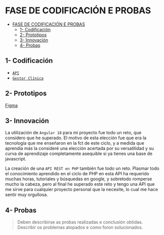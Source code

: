 # FASE DE CODIFICACIÓN E PROBAS

- [FASE DE CODIFICACIÓN E PROBAS](#fase-de-codificación-e-probas)
  - [1- Codificación](#1--codificación)
  - [2- Prototipos](#2--prototipos)
  - [3- Innovación](#3--innovación)
  - [4- Probas](#4--probas)

## 1- Codificación

- [`API`](https://github.com/iriavidal/Proyecto-DAW/tree/main/API)
- [`Gestor Clínica`](https://github.com/iriavidal/Proyecto-DAW/tree/main/gestor_clinica)

## 2- Prototipos

[Figma](https://www.figma.com/design/uxAOJqyHggyEfxbHwytm41/Veterinaria?node-id=774-413&node-type=canvas&t=tfuxE9mZall5ef44-0)

## 3- Innovación

La utilización de `Angular 18` para mi proyecto fue todo un reto, que considero que he superado. El motivo de esta elección fue que era la tecnología que me enseñaron en la fct de este ciclo, y a medida que aprendía más la consideré una elección acertada por su versatilidad y su curva de aprendizaje completamente asequible si ya tienes una base de javascript.

La creación de una `API REST en PHP` también fue todo un reto. Plasmar todo el conocimiento aprendido en el ciclo de PHP en esta API ha requerido muchas horas, tutoriales y búsquedas en google, y sobretodo romperse mucho la cabeza, pero al final he superado este reto y tengo una API que me sirve para cualquier proyecto personal que la necesite, lo cual me hace sentir muy orgullosa.

## 4- Probas

> Deben describirse as probas realizadas e conclusión obtidas. Describir os problemas atopados e como foron solucionados.
